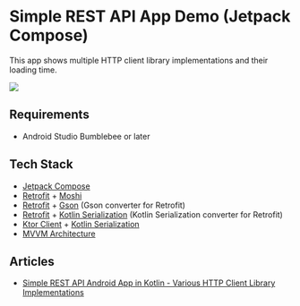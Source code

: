 # Simple REST API App Demo (Jetpack Compose)

This app shows multiple HTTP client library implementations and their loading time.

![](screenshots/Simple_REST_API_Android_App_in_Kotlin_01.gif)

## Requirements
- Android Studio Bumblebee or later

## Tech Stack
- [Jetpack Compose](https://developer.android.com/jetpack/compose)
- [Retrofit](https://square.github.io/retrofit) + [Moshi](https://github.com/square/moshi)
- [Retrofit](https://square.github.io/retrofit) + [Gson](https://github.com/square/retrofit/tree/master/retrofit-converters/gson) (Gson converter for Retrofit)
- [Retrofit](https://square.github.io/retrofit) + [Kotlin Serialization](https://github.com/JakeWharton/retrofit2-kotlinx-serialization-converter) (Kotlin Serialization converter for Retrofit)
- [Ktor Client](https://ktor.io/docs/getting-started-ktor-client.html) + [Kotlin Serialization](https://github.com/Kotlin/kotlinx.serialization)
- [MVVM Architecture](https://developer.android.com/topic/architecture)

## Articles
- [Simple REST API Android App in Kotlin - Various HTTP Client Library Implementations](https://vtsen.hashnode.dev/simple-rest-api-android-app-in-kotlin-various-http-client-library-implementations)
